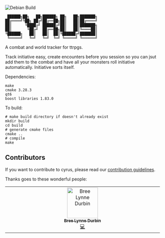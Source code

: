 ![Debian Build]([https://github.com/github/docs/actions/workflows/main.yml/badge.svg](https://github.com/BreeDurbin/cyrus/blob/main/.github/workflows/cmake-single-platform.yml))

```
 ██████╗██╗   ██╗██████╗ ██╗   ██╗███████╗
██╔════╝╚██╗ ██╔╝██╔══██╗██║   ██║██╔════╝
██║      ╚████╔╝ ██████╔╝██║   ██║███████╗
██║       ╚██╔╝  ██╔══██╗██║   ██║╚════██║
╚██████╗   ██║   ██║  ██║╚██████╔╝███████║
 ╚═════╝   ╚═╝   ╚═╝  ╚═╝ ╚═════╝ ╚══════╝
```

A combat and world tracker for ttrpgs.

Track initiative easy, create encounters before you session so you can jsut add them to the combat and have all your monsters roll initiative automatically. Initiative sorts itself. 

Dependencies:
```
make
cmake 3.28.3
qt6
boost libraries 1.83.0
```

To build:
```
# make build directory if doesn't already exist
mkdir build
cd build
# generate cmake files
cmake ..
# compile
make
```


## Contributors

If you want to contribute to cyrus, please read our [contribution guidelines](CONTRIBUTING.md).

Thanks goes to these wonderful people:

<!-- ALL-CONTRIBUTORS-LIST:START - Do not remove or modify this section -->
<!-- prettier-ignore-start -->
<!-- markdownlint-disable -->
<table>
  <tbody>
    <tr>
      <td align="center" valign="top" width="14.28%"><a href="https://breedurbin.carrd.co"><img src="https://avatars.githubusercontent.com/u/88691414?v=4?s=100" width="100px;" alt="Bree Lynne Durbin"/><br /><sub><b>Bree Lynne Durbin</b></sub></a><br /><a href="#code-BreeDurbin" title="Code">💻</a></td>
    </tr>
  </tbody>
</table>

<!-- markdownlint-restore -->
<!-- prettier-ignore-end -->

<!-- ALL-CONTRIBUTORS-LIST:END -->

